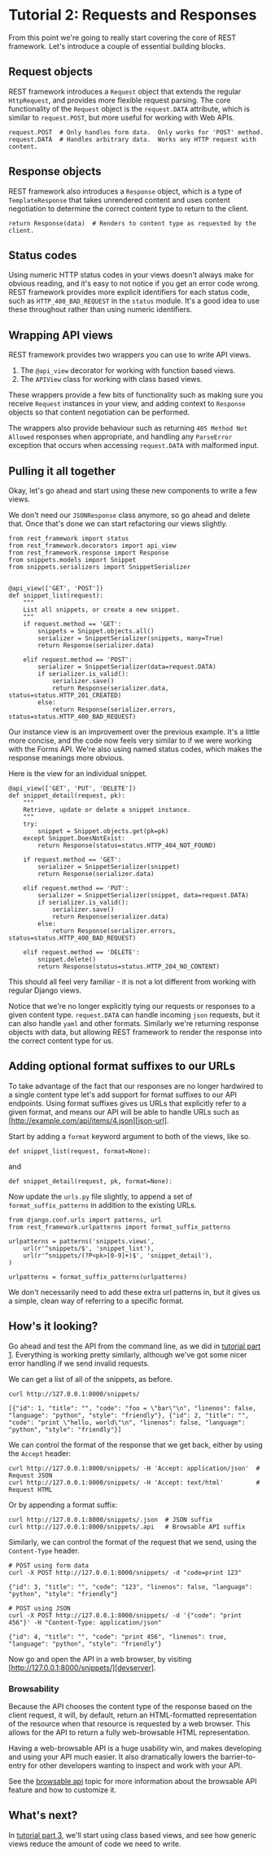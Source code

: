 # Tutorial 2: Requests and Responses

From this point we're going to really start covering the core of REST framework.
Let's introduce a couple of essential building blocks.

## Request objects

REST framework introduces a `Request` object that extends the regular `HttpRequest`, and provides more flexible request parsing.  The core functionality of the `Request` object is the `request.DATA` attribute, which is similar to `request.POST`, but more useful for working with Web APIs.

    request.POST  # Only handles form data.  Only works for 'POST' method.
    request.DATA  # Handles arbitrary data.  Works any HTTP request with content.

## Response objects

REST framework also introduces a `Response` object, which is a type of `TemplateResponse` that takes unrendered content and uses content negotiation to determine the correct content type to return to the client.

    return Response(data)  # Renders to content type as requested by the client.

## Status codes

Using numeric HTTP status codes in your views doesn't always make for obvious reading, and it's easy to not notice if you get an error code wrong.  REST framework provides more explicit identifiers for each status code, such as `HTTP_400_BAD_REQUEST` in the `status` module.  It's a good idea to use these throughout rather than using numeric identifiers.

## Wrapping API views

REST framework provides two wrappers you can use to write API views.

1. The `@api_view` decorator for working with function based views.
2. The `APIView` class for working with class based views.

These wrappers provide a few bits of functionality such as making sure you receive `Request` instances in your view, and adding context to `Response` objects so that content negotiation can be performed.

The wrappers also provide behaviour such as returning `405 Method Not Allowed` responses when appropriate, and handling any `ParseError` exception that occurs when accessing `request.DATA` with malformed input.

## Pulling it all together

Okay, let's go ahead and start using these new components to write a few views. 

We don't need our `JSONResponse` class anymore, so go ahead and delete that.  Once that's done we can start refactoring our views slightly.

    from rest_framework import status
    from rest_framework.decorators import api_view
    from rest_framework.response import Response
    from snippets.models import Snippet
    from snippets.serializers import SnippetSerializer


    @api_view(['GET', 'POST'])
    def snippet_list(request):
        """
        List all snippets, or create a new snippet.
        """
        if request.method == 'GET':
            snippets = Snippet.objects.all()
            serializer = SnippetSerializer(snippets, many=True)
            return Response(serializer.data)

        elif request.method == 'POST':
            serializer = SnippetSerializer(data=request.DATA)
            if serializer.is_valid():
                serializer.save()
                return Response(serializer.data, status=status.HTTP_201_CREATED)
            else:
                return Response(serializer.errors, status=status.HTTP_400_BAD_REQUEST)

Our instance view is an improvement over the previous example.  It's a little more concise, and the code now feels very similar to if we were working with the Forms API.  We're also using named status codes, which makes the response meanings more obvious.

Here is the view for an individual snippet.

    @api_view(['GET', 'PUT', 'DELETE'])
    def snippet_detail(request, pk):
        """
        Retrieve, update or delete a snippet instance.
        """              
        try:
            snippet = Snippet.objects.get(pk=pk)
        except Snippet.DoesNotExist:
            return Response(status=status.HTTP_404_NOT_FOUND)

        if request.method == 'GET':
            serializer = SnippetSerializer(snippet)
            return Response(serializer.data)

        elif request.method == 'PUT':
            serializer = SnippetSerializer(snippet, data=request.DATA)
            if serializer.is_valid():
                serializer.save()
                return Response(serializer.data)
            else:
                return Response(serializer.errors, status=status.HTTP_400_BAD_REQUEST)

        elif request.method == 'DELETE':
            snippet.delete()
            return Response(status=status.HTTP_204_NO_CONTENT)

This should all feel very familiar - it is not a lot different from working with regular Django views.

Notice that we're no longer explicitly tying our requests or responses to a given content type.  `request.DATA` can handle incoming `json` requests, but it can also handle `yaml` and other formats.  Similarly we're returning response objects with data, but allowing REST framework to render the response into the correct content type for us.

## Adding optional format suffixes to our URLs

To take advantage of the fact that our responses are no longer hardwired to a single content type let's add support for format suffixes to our API endpoints. Using format suffixes gives us URLs that explicitly refer to a given format, and means our API will be able to handle URLs such as [http://example.com/api/items/4.json][json-url].

Start by adding a `format` keyword argument to both of the views, like so.

    def snippet_list(request, format=None):

and

    def snippet_detail(request, pk, format=None):

Now update the `urls.py` file slightly, to append a set of `format_suffix_patterns` in addition to the existing URLs.

    from django.conf.urls import patterns, url
    from rest_framework.urlpatterns import format_suffix_patterns

    urlpatterns = patterns('snippets.views',
        url(r'^snippets/$', 'snippet_list'),
        url(r'^snippets/(?P<pk>[0-9]+)$', 'snippet_detail'),
    )
    
    urlpatterns = format_suffix_patterns(urlpatterns)

We don't necessarily need to add these extra url patterns in, but it gives us a simple, clean way of referring to a specific format.

## How's it looking?

Go ahead and test the API from the command line, as we did in [tutorial part 1][tut-1].  Everything is working pretty similarly, although we've got some nicer error handling if we send invalid requests.

We can get a list of all of the snippets, as before.

	curl http://127.0.0.1:8000/snippets/

	[{"id": 1, "title": "", "code": "foo = \"bar\"\n", "linenos": false, "language": "python", "style": "friendly"}, {"id": 2, "title": "", "code": "print \"hello, world\"\n", "linenos": false, "language": "python", "style": "friendly"}]

We can control the format of the response that we get back, either by using the `Accept` header:

    curl http://127.0.0.1:8000/snippets/ -H 'Accept: application/json'  # Request JSON
    curl http://127.0.0.1:8000/snippets/ -H 'Accept: text/html'         # Request HTML

Or by appending a format suffix:

    curl http://127.0.0.1:8000/snippets/.json  # JSON suffix
    curl http://127.0.0.1:8000/snippets/.api   # Browsable API suffix

Similarly, we can control the format of the request that we send, using the `Content-Type` header.

    # POST using form data
    curl -X POST http://127.0.0.1:8000/snippets/ -d "code=print 123"

    {"id": 3, "title": "", "code": "123", "linenos": false, "language": "python", "style": "friendly"}
    
    # POST using JSON
    curl -X POST http://127.0.0.1:8000/snippets/ -d '{"code": "print 456"}' -H "Content-Type: application/json"

    {"id": 4, "title": "", "code": "print 456", "linenos": true, "language": "python", "style": "friendly"}

Now go and open the API in a web browser, by visiting [http://127.0.0.1:8000/snippets/][devserver].

### Browsability

Because the API chooses the content type of the response based on the client request, it will, by default, return an HTML-formatted representation of the resource when that resource is requested by a web browser. This allows for the API to return a fully web-browsable HTML representation.

Having a web-browsable API is a huge usability win, and makes developing and using your API much easier.  It also dramatically lowers the barrier-to-entry for other developers wanting to inspect and work with your API.

See the [browsable api][browsable-api] topic for more information about the browsable API feature and how to customize it.

## What's next?

In [tutorial part 3][tut-3], we'll start using class based views, and see how generic views reduce the amount of code we need to write.

[json-url]: http://example.com/api/items/4.json
[devserver]: http://127.0.0.1:8000/snippets/
[browsable-api]: ../topics/browsable-api.md
[tut-1]: 1-serialization.md
[tut-3]: 3-class-based-views.md
